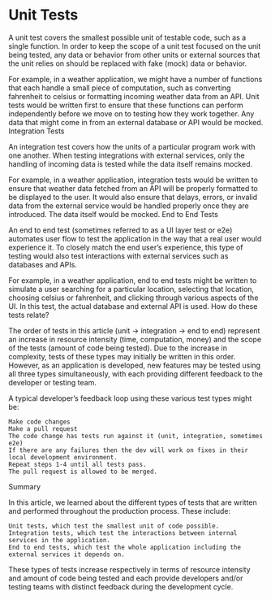# Unit Tests

A unit test covers the smallest possible unit of testable code, such as a single function. In order to keep the scope of a unit test focused on the unit being tested, any data or behavior from other units or external sources that the unit relies on should be replaced with fake (mock) data or behavior.

For example, in a weather application, we might have a number of functions that each handle a small piece of computation, such as converting fahrenheit to celsius or formatting incoming weather data from an API. Unit tests would be written first to ensure that these functions can perform independently before we move on to testing how they work together. Any data that might come in from an external database or API would be mocked.
Integration Tests

An integration test covers how the units of a particular program work with one another. When testing integrations with external services, only the handling of incoming data is tested while the data itself remains mocked.

For example, in a weather application, integration tests would be written to ensure that weather data fetched from an API will be properly formatted to be displayed to the user. It would also ensure that delays, errors, or invalid data from the external service would be handled properly once they are introduced. The data itself would be mocked.
End to End Tests

An end to end test (sometimes referred to as a UI layer test or e2e) automates user flow to test the application in the way that a real user would experience it. To closely match the end user’s experience, this type of testing would also test interactions with external services such as databases and APIs.

For example, in a weather application, end to end tests might be written to simulate a user searching for a particular location, selecting that location, choosing celsius or fahrenheit, and clicking through various aspects of the UI. In this test, the actual database and external API is used.
How do these tests relate?

The order of tests in this article (unit -> integration -> end to end) represent an increase in resource intensity (time, computation, money) and the scope of the tests (amount of code being tested). Due to the increase in complexity, tests of these types may initially be written in this order. However, as an application is developed, new features may be tested using all three types simultaneously, with each providing different feedback to the developer or testing team.

A typical developer’s feedback loop using these various test types might be:

    Make code changes
    Make a pull request
    The code change has tests run against it (unit, integration, sometimes e2e)
    If there are any failures then the dev will work on fixes in their local development environment.
    Repeat steps 1-4 until all tests pass.
    The pull request is allowed to be merged.

Summary

In this article, we learned about the different types of tests that are written and performed throughout the production process. These include:

    Unit tests, which test the smallest unit of code possible.
    Integration tests, which test the interactions between internal services in the application.
    End to end tests, which test the whole application including the external services it depends on.

These types of tests increase respectively in terms of resource intensity and amount of code being tested and each provide developers and/or testing teams with distinct feedback during the development cycle.